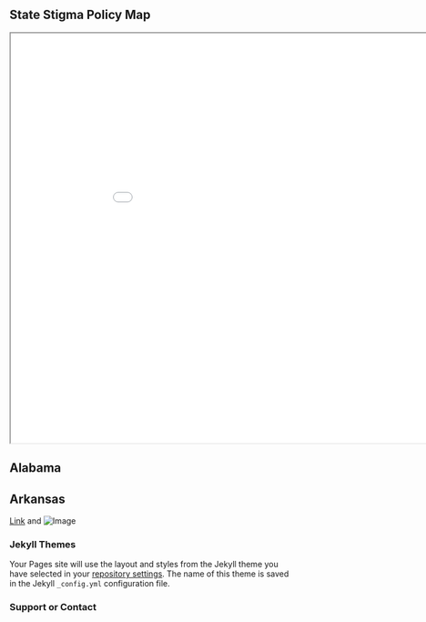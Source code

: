 ## State Stigma Policy Map

<iframe src="stigma_campaign_map.html" height="720" width="960"></iframe>

## Alabama

## Arkansas



[Link](url) and ![Image](src)

### Jekyll Themes

Your Pages site will use the layout and styles from the Jekyll theme you have selected in your [repository settings](https://github.com/SerenaYKim/stigma-map-model/settings/pages). The name of this theme is saved in the Jekyll `_config.yml` configuration file.

### Support or Contact

